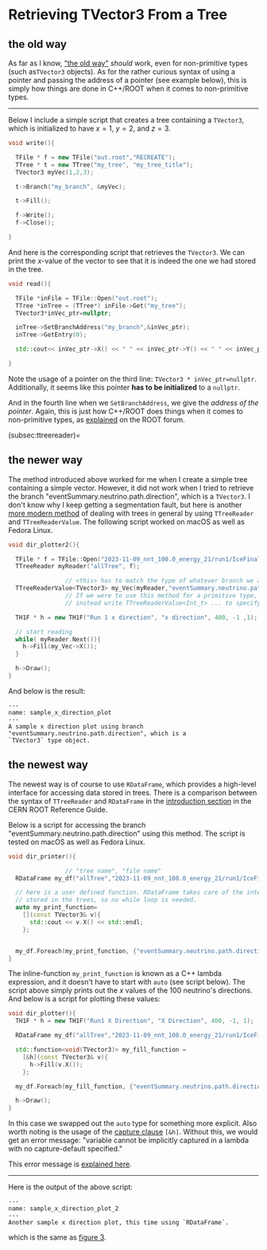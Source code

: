 # Retrieving TVector3 From a Tree

## the old way

As far as I know, ["the old way"](LRDF_TOW) _should_ work, even for non-primitive types
(such as`TVector3` objects). As for the rather curious syntax of using a pointer and passing
the address of a pointer (see example below), this is simply how things are done in C++/ROOT
when it comes to non-primitive types.

---

Below I include a simple script that creates a tree containing a `TVector3`, which is 
initialized to have $x=1$, $y=2$, and $z=3$.

```C++
void write(){

  TFile * f = new TFile("out.root","RECREATE");
  TTree * t = new TTree("my_tree", "my_tree_title");
  TVector3 myVec(1,2,3);

  t->Branch("my_branch", &myVec);

  t->Fill();

  f->Write();
  f->Close();

}
```
And here is the corresponding script that retrieves the `TVector3`. We can print the $x$-value
of the vector to see that it is indeed the one we had stored in the tree.

```C++
void read(){

  TFile *inFile = TFile::Open("out.root");
  TTree *inTree = (TTree*) inFile->Get("my_tree");
  TVector3*inVec_ptr=nullptr;

  inTree->SetBranchAddress("my_branch",&inVec_ptr);
  inTree->GetEntry(0);

  std::cout<< inVec_ptr->X() << " " << inVec_ptr->Y() << " " << inVec_ptr->Z() << std::endl;

}
```
Note the usage of a pointer on the third line:
`TVector3 * inVec_ptr=nullptr`. Additionally, it seems like this pointer **has to be
initialized** to a `nullptr`.

And in the fourth line when we `SetBranchAddress`, we give the _address of the pointer_.
Again, this is just how C++/ROOT does things when it comes to non-primitive types, as
[explained](https://root-forum.cern.ch/t/retrieving-tvector3-from-a-tree/57239/5?u=unmovingcastle)
on the ROOT forum.

(subsec:ttreereader)=
## the newer way
The method introduced above worked for me when I create a simple tree containing a simple
vector. However, it did not work when I tried to retrieve the branch 
"eventSummary.neutrino.path.direction", which is a `TVector3`. I don't know why I keep
getting a segmentation fault, but here is another 
[more modern method](https://stackoverflow.com/a/28332810) 
of dealing with trees in general by using `TTreeReader` and `TTreeReaderValue`.
The following script worked on macOS as well as Fedora Linux.

```C++
void dir_plotter2(){

  TFile * f = TFile::Open("2023-11-09_nnt_100.0_energy_21/run1/IceFinal_1_allTree.root");
  TTreeReader myReader("allTree", f);

                // <this> has to match the type of whatever branch we are attaching my_Vec to
  TTreeReaderValue<TVector3> my_Vec(myReader,"eventSummary.neutrino.path.direction");
                // If we were to use this method for a primitive type, say flavor, we woud 
                // instead write TTreeReaderValue<Int_t> ... to specify the integer type.

  TH1F * h = new TH1F("Run 1 x direction", "x direction", 400, -1 ,1);

  // start reading
  while( myReader.Next()){
    h->Fill(my_Vec->X()); 
  }

  h->Draw();
}
```




And below is the result:
```{figure} ./img/sample_direction_plot.png
---
name: sample_x_direction_plot
---
A sample x direction plot using branch "eventSummary.neutrino.path.direction", which is a 
`TVector3` type object.
```

## the newest way

The newest way is of course to use `RDataFrame`, which provides a high-level interface for
accessing data stored in trees. 
There is a comparison between the syntax of `TTreeReader` and `RDataFrame` in the
[introduction section](https://root.cern/doc/master/classROOT_1_1RDataFrame.html#introduction) 
in the CERN ROOT Reference Guide.

Below is a script for accessing the branch "eventSummary.neutrino.path.direction" using
this method. The script is tested on macOS as well as Fedora Linux.

```C++
void dir_printer(){

                // "tree name", "file name"
  RDataFrame my_df("allTree","2023-11-09_nnt_100.0_energy_21/run1/IceFinal_1_allTree.root");

  // here is a user defined function. RDataFrame takes care of the interation over all entries
  // stored in the trees, so no while loop is needed.
  auto my_print_function=
    [](const TVector3& v){
      std::cout << v.X() << std::endl;
    };


  my_df.Foreach(my_print_function, {"eventSummary.neutrino.path.direction"});
}
```
The inline-function `my_print_function` is known as a C++ lambda expression, and it doesn't
have to start with `auto` (see script below).
The script above simply prints out the $x$ values of the 100 neutrino's directions.
And below is a script for plotting these values:
```C++
void dir_plotter(){
  TH1F * h = new TH1F("Run1 X Direction", "X Direction", 400, -1, 1);

  RDataFrame my_df("allTree","2023-11-09_nnt_100.0_energy_21/run1/IceFinal_1_allTree.root");

  std::function<void(TVector3)> my_fill_function = 
    [&h](const TVector3& v){
      h->Fill(v.X());
    };

  my_df.Foreach(my_fill_function, {"eventSummary.neutrino.path.direction"});

  h->Draw();
}

```
In this case we swapped out the `auto` type for something more explicit.
Also worth noting is the usage of the 
[capture clause](https://en.cppreference.com/w/cpp/language/lambda#Lambda_capture)
`[&h]`. Without this, we would get an error message: 
"variable cannot be implicitly captured in a lambda with no capture-default specified."

This error message is 
[explained here](https://stackoverflow.com/questions/30217956/error-variable-cannot-be-implicitly-captured-because-no-default-capture-mode-h).

---
Here is the output of the above script:

```{figure} ./img/sample_direction_plot_2.png
---
name: sample_x_direction_plot_2
---
Another sample x direction plot, this time using `RDataFrame`.
```
which is the same as [figure 3](sample_x_direction_plot).


